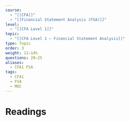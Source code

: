 ```yaml
---
course:
  - "[[CFA]]"
  - "[[Financial Statement Analysis (FSA)]]"
level:
  - "[[CFA Level 1]]"
topic:
  - "[[CFA Level 1 — Financial Statement Analysis]]"
type: Topic
order: 3
weight: 11–14%
questions: 20–25
aliases:
  - CFA1 FSA
tags:
  - CFA1
  - FSA
  - MOC
---
```

# Readings

